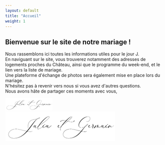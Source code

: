```yaml
---
layout: default
title: "Accueil"
weight: 1
---
```


## Bienvenue sur le site de notre mariage !

Nous rassemblons ici toutes les informations utiles pour le jour J.  
En naviguant sur le site, vous trouverez notamment des adresses de logements proches du Château, ainsi que le programme du week-end, et le lien vers la liste de mariage.  
Une plateforme d'échange de photos sera également mise en place lors du mariage.  
N'hésitez pas à revenir vers nous si vous avez d'autres questions.  
Nous avons hâte de partager ces moments avec vous,  

<img src="/assets/Signature.jpg" width="30%" class="large">
<img src="/assets/Signature.jpg" width="70%" class="small">
